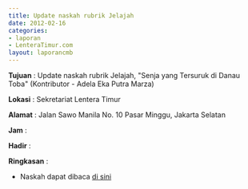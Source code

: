 ```yaml
---
title: Update naskah rubrik Jelajah
date: 2012-02-16
categories:
- laporan
- LenteraTimur.com
layout: laporancmb
---
```



**Tujuan** : Update naskah rubrik Jelajah, "Senja yang Tersuruk di Danau Toba" (Kontributor - Adela Eka Putra Marza)

**Lokasi** : Sekretariat Lentera Timur 

**Alamat** : Jalan Sawo Manila No. 10 Pasar Minggu, Jakarta Selatan

**Jam** : 

**Hadir** :  


**Ringkasan** : 
* Naskah dapat dibaca [di sini](http://www.lenteratimur.com/2012/02/senja-yang-tersuruk-di-danau-toba/)
